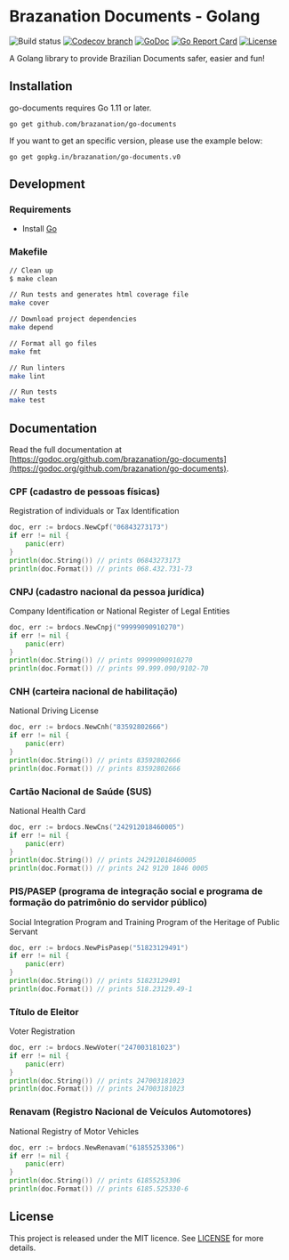 # Brazanation Documents - Golang

![Build status]((https://github.com/brazanation/go-documents/actions/workflows/actions.yml/badge.svg))
[![Codecov branch](https://img.shields.io/codecov/c/github/brazanation/go-documents/master.svg?style=flat-square)](https://codecov.io/gh/brazanation/go-documents)
[![GoDoc](https://img.shields.io/badge/godoc-reference-5272B4.svg?style=flat-square)](https://godoc.org/github.com/brazanation/go-documents)
[![Go Report Card](https://goreportcard.com/badge/github.com/brazanation/go-documents?style=flat-square)](https://goreportcard.com/report/github.com/brazanation/go-documents)
[![License](https://img.shields.io/badge/License-MIT-blue.svg?style=flat-square)](https://github.com/brazanation/go-documents/blob/master/LICENSE)

A Golang library to provide Brazilian Documents safer, easier and fun!

## Installation

go-documents requires Go 1.11 or later.

```
go get github.com/brazanation/go-documents
```

If you want to get an specific version, please use the example below:

```
go get gopkg.in/brazanation/go-documents.v0
```

## Development

### Requirements

- Install [Go](https://golang.org)

### Makefile
```sh
// Clean up
$ make clean

// Run tests and generates html coverage file
make cover

// Download project dependencies
make depend

// Format all go files
make fmt

// Run linters
make lint

// Run tests
make test
```

## Documentation

Read the full documentation at [https://godoc.org/github.com/brazanation/go-documents](https://godoc.org/github.com/brazanation/go-documents).

### CPF (cadastro de pessoas físicas)

Registration of individuals or Tax Identification

```go
doc, err := brdocs.NewCpf("06843273173")
if err != nil {
    panic(err)
}
println(doc.String()) // prints 06843273173
println(doc.Format()) // prints 068.432.731-73
```

### CNPJ (cadastro nacional da pessoa jurídica)

Company Identification or National Register of Legal Entities

```go
doc, err := brdocs.NewCnpj("99999090910270")
if err != nil {
    panic(err)
}
println(doc.String()) // prints 99999090910270
println(doc.Format()) // prints 99.999.090/9102-70
```

### CNH (carteira nacional de habilitação)

National Driving License

```go
doc, err := brdocs.NewCnh("83592802666")
if err != nil {
    panic(err)
}
println(doc.String()) // prints 83592802666
println(doc.Format()) // prints 83592802666
```

### Cartão Nacional de Saúde (SUS)

National Health Card

```go
doc, err := brdocs.NewCns("242912018460005")
if err != nil {
    panic(err)
}
println(doc.String()) // prints 242912018460005
println(doc.Format()) // prints 242 9120 1846 0005
```

### PIS/PASEP (programa de integração social e programa de formação do patrimônio do servidor público)

Social Integration Program and Training Program of the Heritage of Public Servant

```go
doc, err := brdocs.NewPisPasep("51823129491")
if err != nil {
    panic(err)
}
println(doc.String()) // prints 51823129491
println(doc.Format()) // prints 518.23129.49-1
```

### Título de Eleitor

Voter Registration

```go
doc, err := brdocs.NewVoter("247003181023")
if err != nil {
    panic(err)
}
println(doc.String()) // prints 247003181023
println(doc.Format()) // prints 247003181023
```

### Renavam (Registro Nacional de Veículos Automotores)

National Registry of Motor Vehicles

```go
doc, err := brdocs.NewRenavam("61855253306")
if err != nil {
    panic(err)
}
println(doc.String()) // prints 61855253306
println(doc.Format()) // prints 6185.525330-6
```

## License

This project is released under the MIT licence. See [LICENSE](https://github.com/brazanation/go-documents/blob/master/LICENSE) for more details.
